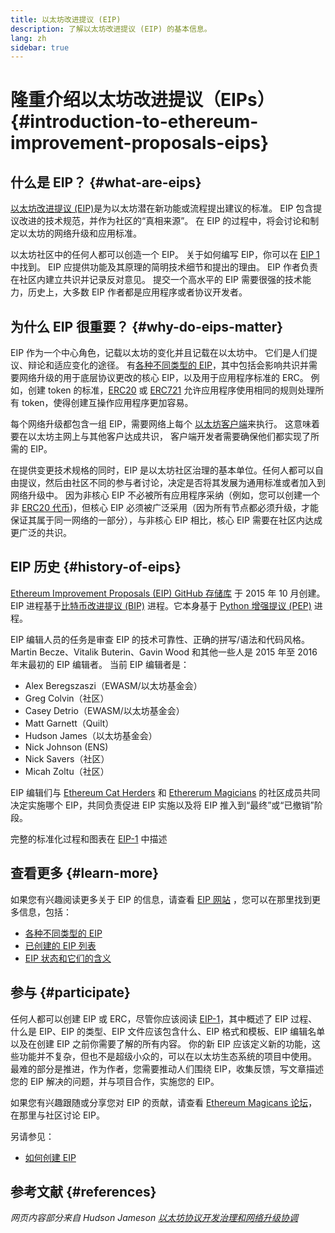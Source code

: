 ```yaml
---
title: 以太坊改进提议 (EIP)
description: 了解以太坊改进提议 (EIP) 的基本信息。
lang: zh
sidebar: true
---
```


# 隆重介绍以太坊改进提议（EIPs） {#introduction-to-ethereum-improvement-proposals-eips}

## 什么是 EIP？ {#what-are-eips}

[以太坊改进提议 (EIP)](https://eips.ethereum.org/)是为以太坊潜在新功能或流程提出建议的标准。 EIP 包含提议改进的技术规范，并作为社区的“真相来源”。 在 EIP 的过程中，将会讨论和制定以太坊的网络升级和应用标准。

以太坊社区中的任何人都可以创造一个 EIP。 关于如何编写 EIP，你可以在 [EIP 1](https://eips.ethereum.org/EIPS/eip-1) 中找到。 EIP 应提供功能及其原理的简明技术细节和提出的理由。 EIP 作者负责在社区内建立共识并记录反对意见。 提交一个高水平的 EIP 需要很强的技术能力，历史上，大多数 EIP 作者都是应用程序或者协议开发者。

## 为什么 EIP 很重要？ {#why-do-eips-matter}

EIP 作为一个中心角色，记载以太坊的变化并且记载在以太坊中。 它们是人们提议、辩论和适应变化的途径。 有[各种不同类型的 EIP](https://github.com/ethereum/EIPs/blob/master/EIPS/eip-1.md#eip-types)，其中包括会影响共识并需要网络升级的用于底层协议更改的核心 EIP，以及用于应用程序标准的 ERC。 例如，创建 token 的标准，[ERC20](https://eips.ethereum.org/EIPS/eip-20) 或 [ERC721](https://eips.ethereum.org/EIPS/eip-721) 允许应用程序使用相同的规则处理所有 token，使得创建互操作应用程序更加容易。

每个网络升级都包含一组 EIP，需要网络上每个 [以太坊客户端](/learn/#clients-and-nodes)来执行。 这意味着要在以太坊主网上与其他客户达成共识， 客户端开发者需要确保他们都实现了所需的 EIP。

在提供变更技术规格的同时，EIP 是以太坊社区治理的基本单位。任何人都可以自由提议，然后由社区不同的参与者讨论，决定是否将其发展为通用标准或者加入到网络升级中。 因为非核心 EIP 不必被所有应用程序采纳（例如，您可以创建一个非 [ERC20 代币](https://eips.ethereum.org/EIPS/eip-20))，但核心 EIP 必须被广泛采用（因为所有节点都必须升级，才能保证其属于同一网络的一部分），与非核心 EIP 相比，核心 EIP 需要在社区内达成更广泛的共识。

## EIP 历史 {#history-of-eips}

[Ethereum Improvement Proposals (EIP) GitHub 存储库](https://github.com/ethereum/EIPs) 于 2015 年 10 月创建。 EIP 进程基于[比特币改进提议 (BIP)](https://github.com/bitcoin/bips) 进程。它本身基于 [Python 增强提议 (PEP)](https://www.python.org/dev/peps/) 进程。

EIP 编辑人员的任务是审查 EIP 的技术可靠性、正确的拼写/语法和代码风格。 Martin Becze、Vitalik Buterin、Gavin Wood 和其他一些人是 2015 年至 2016 年末最初的 EIP 编辑者。 当前 EIP 编辑者是：

- Alex Beregszaszi（EWASM/以太坊基金会）
- Greg Colvin（社区）
- Casey Detrio（EWASM/以太坊基金会）
- Matt Garnett（Quilt）
- Hudson James（以太坊基金会）
- Nick Johnson (ENS)
- Nick Savers（社区）
- Micah Zoltu（社区）

EIP 编辑们与 [Ethereum Cat Herders](https://ethereumcatherders.com/) 和 [Ethererum Magicians](https://ethereum-magicians.org/) 的社区成员共同决定实施哪个 EIP，共同负责促进 EIP 实施以及将 EIP 推入到“最终”或“已撤销”阶段。

完整的标准化过程和图表在 [EIP-1](https://eips.ethereum.org/EIPS/eip-1) 中描述

## 查看更多 {#learn-more}

如果您有兴趣阅读更多关于 EIP 的信息，请查看 [EIP 网站](https://eips.ethereum.org/) ，您可以在那里找到更多信息，包括：

- [各种不同类型的 EIP](https://eips.ethereum.org/)
- [已创建的 EIP 列表](https://eips.ethereum.org/all)
- [EIP 状态和它们的含义](https://eips.ethereum.org/)

## 参与 {#participate}

任何人都可以创建 EIP 或 ERC，尽管你应该阅读 [EIP-1](https://eips.ethereum.org/EIPS/eip-1)，其中概述了 EIP 过程、什么是 EIP、EIP 的类型、EIP 文件应该包含什么、EIP 格式和模板、EIP 编辑名单以及在创建 EIP 之前你需要了解的所有内容。 你的新 EIP 应该定义新的功能，这些功能并不复杂，但也不是超级小众的，可以在以太坊生态系统的项目中使用。 最难的部分是推进，作为作者，您需要推动人们围绕 EIP，收集反馈，写文章描述您的 EIP 解决的问题，并与项目合作，实施您的 EIP。

如果您有兴趣跟随或分享您对 EIP 的贡献，请查看 [Ethereum Magicans 论坛](https://ethereum-magicians.org/)，在那里与社区讨论 EIP。

另请参见：

- [如何创建 EIP](https://eips.ethereum.org/EIPS/eip-1)

## 参考文献 {#references}

<cite class="citation">

网页内容部分来自 Hudson Jameson [以太坊协议开发治理和网络升级协调](https://hudsonjameson.com/2020-03-23-thero-protocol-development-governance-and-network-upde-coordination/)

</cite>
